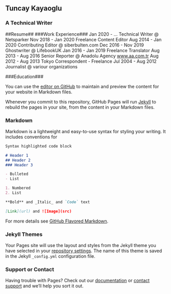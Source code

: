 ## Tuncay Kayaoglu
### A Technical Writer

##Resume##
###Work Experience###
Jan 2020 - ...			Technical Writer @ Netsparker
Nov 2018 - Jan 2020	Freelance Content Editor 
Aug 2014 - Jan 2020	Contributing Editor @ siberbulten.com
Dec 2016 - Nov 2019	Ghostwriter @ LifebookUK
Jan 2016 - Jan 2019	Freelance Translator
Aug 2013 - Aug 2016	Senior Reporter @ Anadolu Agency www.aa.com.tr
Aug 2012 - Aug 2013	Tokyo Correspondent - Freelance
Jul 2004 - Aug 2012	Journalist @ variour organizations

###Education###
 

You can use the [editor on GitHub](https://github.com/tunc-ay/me/edit/main/README.md) to maintain and preview the content for your website in Markdown files.

Whenever you commit to this repository, GitHub Pages will run [Jekyll](https://jekyllrb.com/) to rebuild the pages in your site, from the content in your Markdown files.

### Markdown

Markdown is a lightweight and easy-to-use syntax for styling your writing. It includes conventions for

```markdown
Syntax highlighted code block

# Header 1
## Header 2
### Header 3

- Bulleted
- List

1. Numbered
2. List

**Bold** and _Italic_ and `Code` text

[Link](url) and ![Image](src)
```

For more details see [GitHub Flavored Markdown](https://guides.github.com/features/mastering-markdown/).

### Jekyll Themes

Your Pages site will use the layout and styles from the Jekyll theme you have selected in your [repository settings](https://github.com/tunc-ay/me/settings). The name of this theme is saved in the Jekyll `_config.yml` configuration file.

### Support or Contact

Having trouble with Pages? Check out our [documentation](https://docs.github.com/categories/github-pages-basics/) or [contact support](https://support.github.com/contact) and we’ll help you sort it out.
